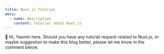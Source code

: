 ```yaml
---
title: Nuxt.js Tutorial
meta:
  - name: description
    content: Tutorial about Nuxt.js
---
```


:wave: Hi, Yasmin here. Should you have any tutorial request related to Nuxt.js, or maybe suggestion to make this blog better, please let me know in the comment below.

<Vssue
  :title="
    $page.relativePath
      .split('/')
      .shift()
  "
/>
